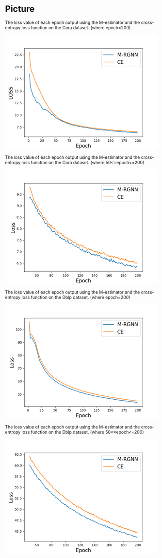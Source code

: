 # Picture
The loss value of each epoch output using the M-estimator and the cross-entropy loss function on the Cora dataset. (where epoch=200)

![image](https://github.com/JiaxingWang223/Picture/blob/main/Picture/Cora.png)

The loss value of each epoch output using the M-estimator and the cross-entropy loss function on the Cora dataset. (where 50<=epoch<=200)

![image](https://github.com/JiaxingWang223/Picture/blob/main/Picture/Cora-d.png)

The loss value of each epoch output using the M-estimator and the cross-entropy loss function on the Dblp dataset. (where epoch=200)

![image](https://github.com/JiaxingWang223/Picture/blob/main/Picture/Dblp.png)

The loss value of each epoch output using the M-estimator and the cross-entropy loss function on the Dblp dataset. (where 50<=epoch<=200)

![image](https://github.com/JiaxingWang223/Picture/blob/main/Picture/Dblp-d.png)
